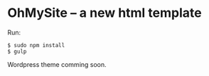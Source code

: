# OhMySite – a new html template
Run:
```
$ sudo npm install
$ gulp
```

Wordpress theme comming soon.